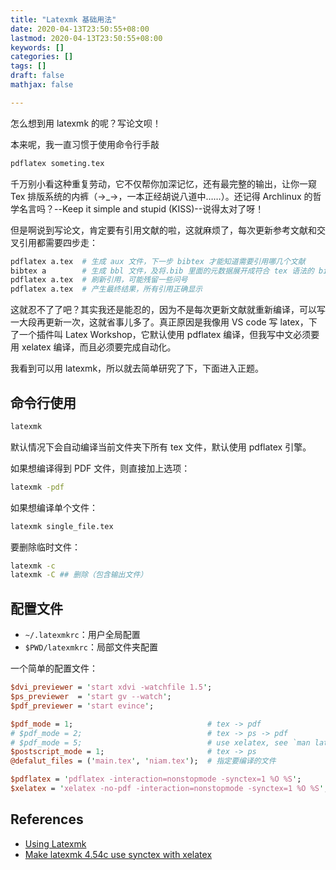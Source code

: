 ```yaml
---
title: "Latexmk 基础用法"
date: 2020-04-13T23:50:55+08:00
lastmod: 2020-04-13T23:50:55+08:00
keywords: []
categories: []
tags: []
draft: false
mathjax: false

---
```


怎么想到用 latexmk 的呢？写论文呗！

本来呢，我一直习惯于使用命令行手敲
```bash
pdflatex someting.tex
```
千万别小看这种重复劳动，它不仅帮你加深记忆，还有最完整的输出，让你一窥 Tex 排版系统的内裤（→_→，一本正经胡说八道中……）。还记得 Archlinux 的哲学名言吗？--Keep it simple and stupid (KISS)--说得太对了呀！

但是啊说到写论文，肯定要有引用文献的啦，这就麻烦了，每次更新参考文献和交叉引用都需要四步走：
```bash
pdflatex a.tex  # 生成 aux 文件，下一步 bibtex 才能知道需要引用哪几个文献
bibtex a        # 生成 bbl 文件，及将.bib 里面的元数据展开成符合 tex 语法的 bibitem
pdflatex a.tex  # 刷新引用，可能残留一些问号
pdflatex a.tex  # 产生最终结果，所有引用正确显示
```
这就忍不了了吧？其实我还是能忍的，因为不是每次更新文献就重新编译，可以写一大段再更新一次，这就省事儿多了。真正原因是我像用 VS code 写 latex，下了一个插件叫 Latex Workshop，它默认使用 pdflatex 编译，但我写中文必须要用 xelatex 编译，而且必须要完成自动化。

我看到可以用 latexmk，所以就去简单研究了下，下面进入正题。

## 命令行使用

```bash
latexmk
```
默认情况下会自动编译当前文件夹下所有 tex 文件，默认使用 pdflatex 引擎。

如果想编译得到 PDF 文件，则直接加上选项：
```bash
latexmk -pdf
```

如果想编译单个文件：
```bash
latexmk single_file.tex
```

要删除临时文件：
```bash
latexmk -c
latexmk -C ## 删除（包含输出文件）
```

## 配置文件

- `~/.latexmkrc`：用户全局配置
- `$PWD/latexmkrc`：局部文件夹配置

一个简单的配置文件：
```perl
$dvi_previewer = 'start xdvi -watchfile 1.5';
$ps_previewer  = 'start gv --watch';
$pdf_previewer = 'start evince';

$pdf_mode = 1;                              # tex -> pdf
# $pdf_mode = 2;                            # tex -> ps -> pdf
# $pdf_mode = 5;                            # use xelatex, see `man latexmk`
$postscript_mode = 1;                       # tex -> ps
@defalut_files = ('main.tex', 'niam.tex');  # 指定要编译的文件

$pdflatex = 'pdflatex -interaction=nonstopmode -synctex=1 %O %S';
$xelatex = 'xelatex -no-pdf -interaction=nonstopmode -synctex=1 %O %S';
```

## References

- [Using Latexmk][1]
- [Make latexmk 4.54c use synctex with xelatex][2]

[1]: https://mg.readthedocs.io/latexmk.html
[2]: https://ipfs-sec.stackexchange.cloudflare-ipfs.com/tex/A/question/408783.html
